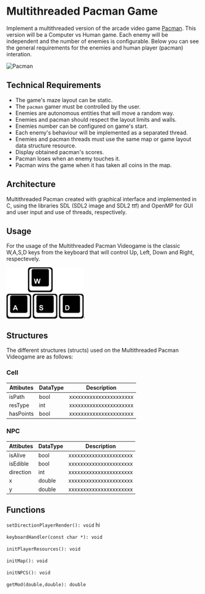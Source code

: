 Multithreaded Pacman Game
=========================

Implement a multithreaded version of the arcade video game [Pacman](https://en.wikipedia.org/wiki/Pac-Man). This version will be a
Computer vs Human game. Each enemy will be independent and the number of enemies is configurable. Below you can see the general
requirements for the enemies and human player (pacman) interation.

![Pacman](pacman.png)

Technical Requirements
----------------------
- The game's maze layout can be static.
- The `pacman` gamer must be controlled by the user.
- Enemies are autonomous entities that will move a random way.
- Enemies and pacman should respect the layout limits and walls.
- Enemies number can be configured on game's start.
- Each enemy's behaviour will be implemented as a separated thread.
- Enemies and pacman threads must use the same map or game layout data structure resource.
- Display obtained pacman's scores.
- Pacman loses when an enemy touches it.
- Pacman wins the game when it has taken all coins in the map.


Architecture
-------------

Multithreaded Pacman created with graphical interface and implemented in C, using the libraries SDL (SDL2 image and SDL2 ttf) and OpenMP for GUI and user input and use of threads, respectively. 

Usage
-------------
For the usage of the Multithreaded Pacman Videogame is the classic W,A,S,D keys from the keyboard that will control Up, Left, Down and Right, respectevely.

<img src="controls.jpg" width="40%">.


Structures
-------------

The different structures (structs) used on the Multithreaded Pacman Videogame are as follows:

### Cell
| Attibutes                  |   DataType   | Description                                                                      |
|----------------------------|--------------|----------------------------------------------------------------------------------|
|     isPath                 |     bool     | xxxxxxxxxxxxxxxxxxxxxx                                                           |
|     resType                |     int      | xxxxxxxxxxxxxxxxxxxxxx                                                           |
|     hasPoints              |     bool     |xxxxxxxxxxxxxxxxxxxxxx                                                            |


### NPC
| Attibutes                  |   DataType   | Description                                                                      |
|----------------------------|--------------|----------------------------------------------------------------------------------|
|     isAlive                |     bool     | xxxxxxxxxxxxxxxxxxxxxx                                                           |
|     isEdible               |     bool     | xxxxxxxxxxxxxxxxxxxxxx                                                           |
|     direction              |     int      |xxxxxxxxxxxxxxxxxxxxxx                                                            |
|         x                  |     double   |xxxxxxxxxxxxxxxxxxxxxx                                                            |
|         y                  |     double   |xxxxxxxxxxxxxxxxxxxxxx                                                            |

Functions
-------------
`setDirectionPlayerRender(): void` hi

`keyboardHandler(const char *): void`

`initPlayerResources(): void`

`initMap(): void`

`initNPCS(): void`

`getMod(double,double): double`



